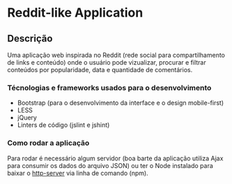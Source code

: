# Reddit-like Application

## Descrição
Uma aplicação web inspirada no Reddit (rede social para compartilhamento de links e conteúdo) onde o usuário pode vizualizar, procurar e filtrar conteúdos por popularidade, data e quantidade
de comentários. 

### Técnologias e frameworks usados para o desenvolvimento
- Bootstrap (para o desenvolvimento da interface e o design mobile-first)
- LESS
- jQuery
- Linters de código (jslint e jshint)

### Como rodar a aplicação
Para rodar é necessário algum servidor (boa barte da aplicação utiliza Ajax para consumir os dados do arquivo JSON) ou ter o Node instalado para baixar o 
<a href="https://www.npmjs.com/package/http-server">http-server</a> via linha de comando (npm).
